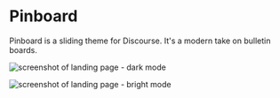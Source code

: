 # Pinboard

Pinboard is a sliding theme for Discourse. It's a modern take on bulletin boards.

![screenshot of landing page - dark mode](https://user-images.githubusercontent.com/26887899/213835950-5a2a1c9d-dc95-4328-a1bf-108716dbe373.png)

![screenshot of landing page - bright mode](https://user-images.githubusercontent.com/26887899/213836146-07a9c286-685c-4565-99ba-34a4050f4660.png)

